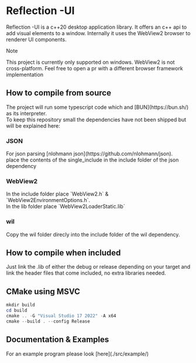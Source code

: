 <h1>Reflection -UI</h1>
Reflection -UI is a c++20 desktop application library. It offers an c++ api to add visual elements to a window.
Internally it uses the WebView2 browser to renderer UI components. <br>

> [!NOTE]
> This project is currently only supported on windows. WebView2 is not cross-platform.
> Feel free to open a pr with a different browser framework implementation

<h2>How to compile from source</h2>
The project will run some typescript code which and [BUN](https://bun.sh/) as its interpreter. <br>
To keep this repository small the dependencies have not been shipped but will be explained here:
<h3>JSON</h3>
For json parsing [nlohmann json](https://github.com/nlohmann/json). <br>
place the contents of the single_include in the include folder of the json dependency
<h3>WebView2</h3>
In the include folder place `WebView2.h` & `WebView2EnvironmentOptions.h`. <br>
In the lib folder place `WebView2LoaderStatic.lib`
<h3>wil</h3>
Copy the wil folder direcly into the include folder of the wil dependency.

<h2>How to compile when included</h2>
Just link the .lib of either the debug or release depending on your target and link the header files that come included, no extra libraries needed.

<h2>CMake using MSVC</h2>

```powershell
mkdir build
cd build
cmake .. -G "Visual Studio 17 2022" -A x64
cmake --build . --config Release
```

<h2>Documentation & Examples</h2>
For an example program please look [here](./src/example/)